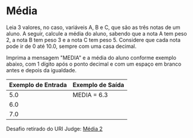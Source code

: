 # Média

Leia 3 valores, no caso, variáveis A, B e C, que são as três notas de um aluno. A seguir, calcule a média do aluno, sabendo que a nota A tem peso 2, a nota B tem peso 3 e a nota C tem peso 5. Considere que cada nota pode ir de 0 até 10.0, sempre com uma casa decimal.

Imprima a mensagem "MEDIA" e a média do aluno conforme exemplo abaixo, com 1 dígito após o ponto decimal e com um espaço em branco antes e depois da igualdade. 

Exemplo de Entrada | Exemplo de Saída
-------------------|-----------------
5.0 | MEDIA = 6.3
6.0 |
7.0 | 

Desafio retirado do URI Judge: [Média 2](https://www.urionlinejudge.com.br/judge/pt/problems/view/1006)